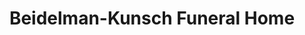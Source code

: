 ---
title: "Beidelman-Kunsch Funeral Home"
url: /naperville/beidelman-kunsch-funeral-home/
shop: Bestattungen
---